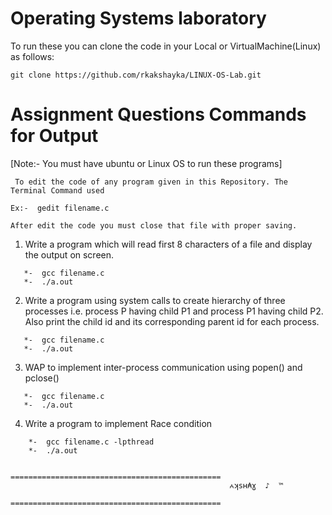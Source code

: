 Operating Systems laboratory
======================================
To run these you can clone the code in your Local or VirtualMachine(Linux) as follows: 
```
git clone https://github.com/rkakshayka/LINUX-OS-Lab.git
```
Assignment Questions Commands for Output
========================================
[Note:- You must have ubuntu or Linux OS to run these programs]
```
 To edit the code of any program given in this Repository. The Terminal Command used 
 ```
    Ex:-  gedit filename.c
 ```
 After edit the code you must close that file with proper saving.
```
1. Write a program which will read first 8 characters of a file and display the output on screen.
```
   *-  gcc filename.c
   *-  ./a.out
```
2. Write a program using system calls to create hierarchy of three processes i.e. process P having child P1 and process P1 having child P2. Also print the child id and its corresponding parent id for each process.
```
   *-  gcc filename.c
   *-  ./a.out
```
3. WAP to implement inter-process communication using popen() and pclose()
```
   *-  gcc filename.c
   *-  ./a.out
```
4. Write a program to implement Race condition
```
    *-  gcc filename.c -lpthread
    *-  ./a.out
```
                                  ===============================================
                                                     ⩜ʞsʜ₳ɣ  ♪  ™ 
                                  =============================================== 
